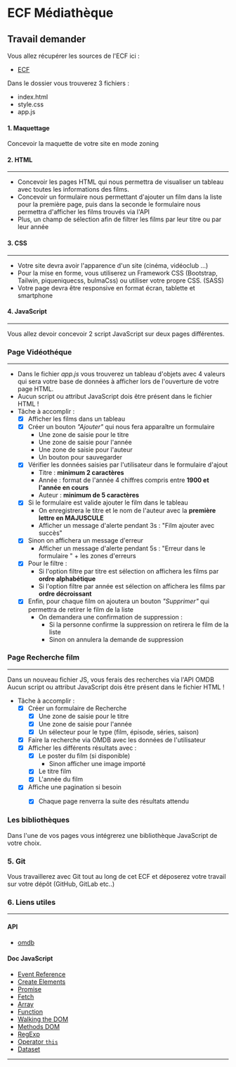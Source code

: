 # ECF Médiathèque

## Travail demander

Vous allez récupérer les sources de l'ECF ici :
- [ECF](https://github.com/VivierCyril/ECF.git)

Dans le dossier vous trouverez 3 fichiers :
- index.html
- style.css
- app.js

#### 1. Maquettage

Concevoir la maquette de votre site en mode zoning

#### 2. HTML
---

- Concevoir les pages HTML qui nous permettra de visualiser un tableau avec toutes les informations des films.
- Concevoir un formulaire nous permettant d'ajouter un film dans la liste pour la première page, puis dans la seconde le formulaire nous permettra d'afficher les films trouvés via l'API
- Plus, un champ de sélection afin de filtrer les films par leur titre ou par leur année


#### 3. CSS
---

- Votre site devra avoir l'apparence d'un site (cinéma, vidéoclub ...)
- Pour la mise en forme, vous utiliserez un Framework CSS (Bootstrap, Tailwin, piqueniquecss, bulmaCss)  ou utiliser votre propre CSS. (SASS)
- Votre page devra être responsive en format écran, tablette et smartphone


#### 4. JavaScript
---

Vous allez devoir concevoir 2 script JavaScript sur deux pages différentes. 


### Page Vidéothéque
---

- Dans le fichier *app.js* vous trouverez un tableau d'objets avec 4 valeurs qui sera votre base de données à afficher lors de l'ouverture de votre page HTML.
- Aucun script ou attribut JavaScript dois être présent dans le fichier HTML !
- Tâche à accomplir :
    - [x] Afficher les films dans un tableau
    - [x] Créer un bouton *"Ajouter"* qui nous fera apparaître un formulaire
        - Une zone de saisie pour le titre
        - Une zone de saisie pour l'année
        - Une zone de saisie pour l'auteur
        - Un bouton pour sauvegarder
    - [x] Vérifier les données saisies par l'utilisateur dans le formulaire d'ajout
        - Titre : **minimum 2 caractères**
        - Année : format de l'année 4 chiffres compris entre **1900 et l'année en cours**
        - Auteur : **minimum de 5 caractères**
    - [x] Si le formulaire est valide ajouter le film dans le tableau
        - On enregistrera le titre et le nom de l'auteur avec la **première lettre en MAJUSCULE**
        - Afficher un message d'alerte pendant 3s : "Film ajouter avec succès"
    - [x] Sinon on affichera un message d'erreur
        - Afficher un message d'alerte pendant 5s : "Erreur dans le formulaire " + les zones d'erreurs
    - [x] Pour le filtre :
        - Si l'option filtre par titre est sélection on affichera les films par **ordre alphabétique**
        - Si l'option filtre par année est sélection on affichera les films par **ordre  décroissant**
    - [x] Enfin, pour chaque film on ajoutera un bouton *"Supprimer"* qui permettra de retirer le film de la liste
        - On demandera une confirmation de suppression :
            - Si la personne confirme la suppression on retirera le film de la liste
            - Sinon on annulera la demande de suppression


### Page Recherche film
---
Dans un nouveau fichier JS, vous ferais des recherches via l'API OMDB 
Aucun script ou attribut JavaScript dois être présent dans le fichier HTML !

- Tâche à accomplir :
  - [x] Créer un formulaire de Recherche
    - [x] Une zone de saisie pour le titre
    - [x] Une zone de saisie pour l'année
    - [x] Un sélecteur pour le type (film, épisode, séries, saison)
  - [x] Faire la recherche via OMDB avec les données de l'utilisateur 
  - [x] Afficher les différents résultats avec :
    - [x] Le poster du film (si disponible)
      - Sinon afficher une image importé
    - [x] Le titre film
    - [x] L'année du film
  - [x] Affiche une pagination si besoin
    - [x] Chaque page renverra la suite des résultats attendu 


### Les bibliothèques

Dans l'une de vos pages vous intégrerez une bibliothèque JavaScript de votre choix. 

### 5. Git

Vous travaillerez avec Git tout au long de cet ECF et déposerez votre travail sur votre dépôt (GitHub, GitLab etc..)

### 6. Liens utiles
---
#### API 
- [omdb](https://www.omdbapi.com/)

#### Doc JavaScript
- [Event Reference](https://developer.mozilla.org/en-US/docs/Web/Events)
- [Create Elements](https://developer.mozilla.org/en-US/docs/Web/API/Document/createElement)
- [Promise](https://developer.mozilla.org/en-US/docs/Web/JavaScript/Reference/Global_Objects/Promise)
- [Fetch](https://developer.mozilla.org/en-US/docs/Web/API/fetch)
- [Array](https://developer.mozilla.org/en-US/docs/Web/JavaScript/Reference/Global_Objects/Array)
- [Function](https://developer.mozilla.org/en-US/docs/Glossary/Function)
- [Walking the DOM](https://javascript.info/dom-navigation)
- [Methods DOM](https://developer.mozilla.org/en-US/docs/Web/API/Document/createElement#See_also)
- [RegExp](https://developer.mozilla.org/en-US/docs/Web/JavaScript/Reference/Global_Objects/RegExp)
- [Operator `this`](https://developer.mozilla.org/en-US/docs/Web/JavaScript/Reference/Operators/this)
- [Dataset](https://developer.mozilla.org/en-US/docs/Web/HTML/Global_attributes/data-*)
---